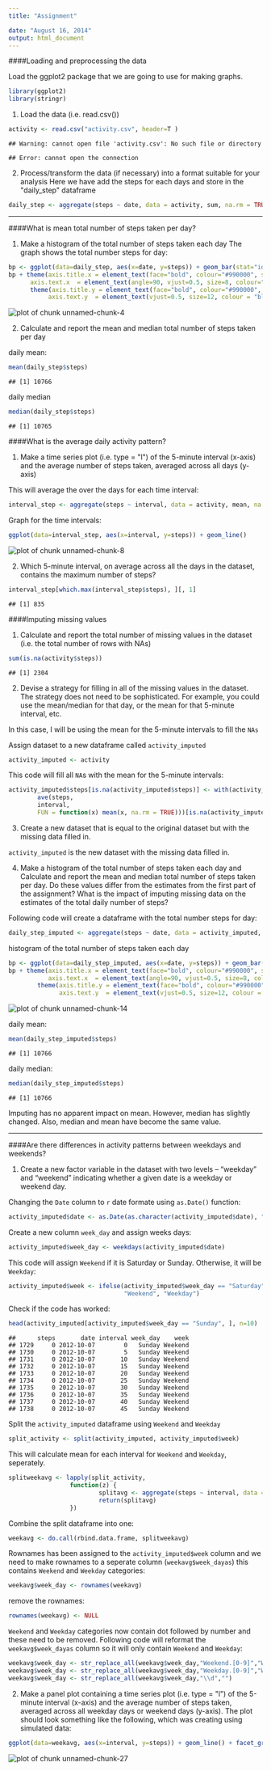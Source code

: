 ```yaml
---
title: "Assignment"

date: "August 16, 2014"
output: html_document
---
```


####Loading and preprocessing the data

Load the ggplot2 package that we are going to use for making graphs.


```r
library(ggplot2)
library(stringr)
```


1. Load the data (i.e. read.csv())

```r
activity <- read.csv("activity.csv", header=T )
```

```
## Warning: cannot open file 'activity.csv': No such file or directory
```

```
## Error: cannot open the connection
```

2. Process/transform the data (if necessary) into a format suitable for your analysis
Here we have add the steps for each days and store in the "daily_step" dataframe


```r
daily_step <- aggregate(steps ~ date, data = activity, sum, na.rm = TRUE)
```
---------

####What is mean total number of steps taken per day?
1. Make a histogram of the total number of steps taken each day
The graph shows the total number steps for day: 


```r
bp <- ggplot(data=daily_step, aes(x=date, y=steps)) + geom_bar(stat="identity", fill="blue")
bp + theme(axis.title.x = element_text(face="bold", colour="#990000", size=20),
      axis.text.x  = element_text(angle=90, vjust=0.5, size=8, colour="black")) + 
      theme(axis.title.y = element_text(face="bold", colour="#990000", size=20),
           axis.text.y  = element_text(vjust=0.5, size=12, colour = "black"))
```

![plot of chunk unnamed-chunk-4](figure/unnamed-chunk-4.png) 

2. Calculate and report the mean and median total number of steps taken per day

daily mean:

```r
mean(daily_step$steps)
```

```
## [1] 10766
```

daily median


```r
median(daily_step$steps)
```

```
## [1] 10765
```

####What is the average daily activity pattern?
1. Make a time series plot (i.e. type = "l") of the 5-minute interval (x-axis) and the average number of steps taken, averaged across all days (y-axis)

This will average the over the days for each time interval:

```r
interval_step <- aggregate(steps ~ interval, data = activity, mean, na.rm = TRUE)
```

Graph for the time intervals:


```r
ggplot(data=interval_step, aes(x=interval, y=steps)) + geom_line()
```

![plot of chunk unnamed-chunk-8](figure/unnamed-chunk-8.png) 

2. Which 5-minute interval, on average across all the days in the dataset, contains the maximum number of steps?


```r
interval_step[which.max(interval_step$steps), ][, 1]
```

```
## [1] 835
```

####Imputing missing values

1. Calculate and report the total number of missing values in the dataset (i.e. the total number of rows with NAs)

```r
sum(is.na(activity$steps))
```

```
## [1] 2304
```


2. Devise a strategy for filling in all of the missing values in the dataset. The strategy does not need to be sophisticated. For example, you could use the mean/median for that day, or the mean for that 5-minute interval, etc.

In this case, I will be using the mean for the 5-minute intervals to fill the ```NAs```

Assign dataset to a new dataframe called ```activity_imputed```


```r
activity_imputed <- activity
```

This code will fill all ```NA```s with the mean for the 5-minute intervals:


```r
activity_imputed$steps[is.na(activity_imputed$steps)] <- with(activity_imputed,
        ave(steps,
        interval,
        FUN = function(x) mean(x, na.rm = TRUE)))[is.na(activity_imputed$step)]
```

3. Create a new dataset that is equal to the original dataset but with the missing data filled in.

```activity_imputed``` is the new dataset with the missing data filled in. 

4. Make a histogram of the total number of steps taken each day and Calculate and report the mean and median total number of steps taken per day. Do these values differ from the estimates from the first part of the assignment? What is the impact of imputing missing data on the estimates of the total daily number of steps?

Following code will create a dataframe with the total number steps for day:


```r
daily_step_imputed <- aggregate(steps ~ date, data = activity_imputed, sum, na.rm = TRUE)
```

histogram of the total number of steps taken each day


```r
bp <- ggplot(data=daily_step_imputed, aes(x=date, y=steps)) + geom_bar(stat="identity", fill="brown")
bp + theme(axis.title.x = element_text(face="bold", colour="#990000", size=20),
           axis.text.x  = element_text(angle=90, vjust=0.5, size=8, colour="black")) + 
        theme(axis.title.y = element_text(face="bold", colour="#990000", size=20),
              axis.text.y  = element_text(vjust=0.5, size=12, colour = "black"))
```

![plot of chunk unnamed-chunk-14](figure/unnamed-chunk-14.png) 

daily mean:


```r
mean(daily_step_imputed$steps)
```

```
## [1] 10766
```

daily median:


```r
median(daily_step_imputed$steps)
```

```
## [1] 10766
```

Imputing has no apparent impact on mean. However, median has slightly changed. Also, median and mean have become the same value. 


-----


####Are there differences in activity patterns between weekdays and weekends?


1. Create a new factor variable in the dataset with two levels – “weekday” and “weekend” indicating whether a given date is a weekday or weekend day.

Changing the ```Date``` column to ```r``` date formate using ```as.Date()``` function:

```r
activity_imputed$date <- as.Date(as.character(activity_imputed$date), "%Y-%m-%d")
```


Create a new column ```week_day``` and assign weeks days:


```r
activity_imputed$week_day <- weekdays(activity_imputed$date) 
```


This code will assign ```Weekend``` if it is Saturday or Sunday. Otherwise, it will be ```Weekday```:


```r
activity_imputed$week <- ifelse(activity_imputed$week_day == "Saturday" | activity_imputed$week_day == "Sunday",
                                "Weekend", "Weekday")
```


Check if the code has worked:


```r
head(activity_imputed[activity_imputed$week_day == "Sunday", ], n=10)
```

```
##      steps       date interval week_day    week
## 1729     0 2012-10-07        0   Sunday Weekend
## 1730     0 2012-10-07        5   Sunday Weekend
## 1731     0 2012-10-07       10   Sunday Weekend
## 1732     0 2012-10-07       15   Sunday Weekend
## 1733     0 2012-10-07       20   Sunday Weekend
## 1734     0 2012-10-07       25   Sunday Weekend
## 1735     0 2012-10-07       30   Sunday Weekend
## 1736     0 2012-10-07       35   Sunday Weekend
## 1737     0 2012-10-07       40   Sunday Weekend
## 1738     0 2012-10-07       45   Sunday Weekend
```

Split the ```activity_imputed``` dataframe using ```Weekend``` and ```Weekday```


```r
split_activity <- split(activity_imputed, activity_imputed$week)
```


This will calculate mean for each interval for ```Weekend``` and ```Weekday```, seperately. 


```r
splitweekavg <- lapply(split_activity,
                 function(z) {
                         splitavg <- aggregate(steps ~ interval, data = z, mean, na.rm = TRUE)
                         return(splitavg)
                 })
```

Combine the split dataframe into one:


```r
weekavg <- do.call(rbind.data.frame, splitweekavg)
```

Rownames has been assigned to the ```activity_imputed$week``` column and we need to make rownames to a seperate column (```weekavg$week_dayas```) this contains ```Weekend``` and ```Weekday``` categories:


```r
weekavg$week_day <- rownames(weekavg)
```

remove the rownames:

```r
rownames(weekavg) <- NULL
```

```Weekend``` and ```Weekday``` categories now contain dot followed by number and these need to be removed. Following code will reformat the ```weekavg$week_dayas``` column so it will only contain ```Weekend``` and ```Weekday```:


```r
weekavg$week_day <- str_replace_all(weekavg$week_day,"Weekend.[0-9]","Weekend")
weekavg$week_day <- str_replace_all(weekavg$week_day,"Weekday.[0-9]","Weekday")
weekavg$week_day <- str_replace_all(weekavg$week_day,"\\d","")
```

2. Make a panel plot containing a time series plot (i.e. type = "l") of the 5-minute interval (x-axis) and the average number of steps taken, averaged across all weekday days or weekend days (y-axis). The plot should look something like the following, which was creating using simulated data:


```r
ggplot(data=weekavg, aes(x=interval, y=steps)) + geom_line() + facet_grid(week_day~.)
```

![plot of chunk unnamed-chunk-27](figure/unnamed-chunk-27.png) 

